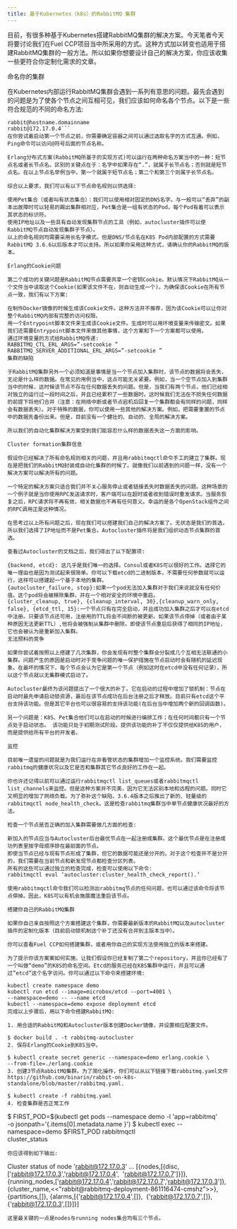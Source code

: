 ```yaml
---
title: 基于Kubernetes（k8s）的RabbitMQ 集群
---
```

目前，有很多种基于Kubernetes搭建RabbitMQ集群的解决方案。今天笔者今天将要讨论我们在Fuel CCP项目当中所采用的方式。这种方式加以转变也适用于搭建RabbitMQ集群的一般方法。所以如果你想要设计自己的解决方案，你应该收集一些更符合你定制化需求的文章。

命名你的集群

在Kubernetes内部运行RabbitMQ集群会遇到一系列有意思的问题。最先会遇到的问题是为了使各个节点之间互相可见，我们应该如何命名各个节点。以下是一些符合规范的不同的命名方法:

```rabbit@hostname
rabbit@hostname.domainname
rabbit@172.17.0.4```
在你尝试着启动第一个节点之前，你需要确定容器之间可以通过选取名字的方式互通。例如，Ping命令可以访问@符号后面的节点名称。

Erlang分布式方案(RabbitMQ所基于的实现方式)可以运行在两种命名方案当中的一种：短节点名或者长节点名。区别的关键点在于：名字中如果存在“.”，就属于长节点名；否则就是短节点名。在以上节点名举例当中，第一个就属于短节点名；第二个和第三个则属于长节点名。

综合以上要求，我们可以有以下节点命名规则以供选择:

使用Pet集合（或者叫有状态集合）：我们可以使用相对固定的DNS名字。与一般可以“丢弃”的副本出故障时可以轻易的踢出集群相对应，Pet集合是一组有状态的Pod，每个Pod有着可以表示其状态的标识符。
使用IP地址以及一些具有自动发现集群节点的工具（例如，autocluster插件可以使RabbitMQ节点自动发现集群子节点）。
以上的命名规则均需要采用长名字模式。但是DNS/节点名在K8S Pod内部配置的方式需要RabbitMQ 3.6.6以后版本才可以支持。所以如果你采用这种方式，请确认你的RabbitMQ的版本。

Erlang的Cookie问题

第二个成功的关键问题是RabbitMQ节点需要共享一个密钥Cookie。默认情况下RabbitMQ从一个文件当中读取这个Cookie(如果该文件不在，则自动生成一个)。为确保该Cookie在所有节点一致，我们有以下方案:

在制作Docker镜像的时候生成该Cookie文件。这种方法并不推荐，因为该Cookie可以让你对整个RabbitMQ内部有完整的访问权限。
用一个Entrypoint脚本文件来生成该Cookie文件。生成时可以用环境变量来传输密文。如果我们还需要Entrypoint脚本文件来做其他事情，这个方案和下一个方案都可以使用。
通过环境变量的方式给RabbitMQ传递:
RABBITMQ_CTL_ERL_ARGS=”-setcookie ”
RABBITMQ_SERVER_ADDITIONAL_ERL_ARGS=”-setcookie ”
集群的缺陷

于RabbitMQ集群另外一个必须知道是事情是当一个节点加入集群时，该节点的数据将会丢失，无论是什么样的数据。在常见的用例当中，这点可能无关紧要。例如，当一个空节点加入到集群当中的时候，这时候该节点不存在任何数据丢失的问题。但是，当我们有两个节点，他们已经相对独立的运行过一段时间之后，并且已经累积了一些数据时。这时候我们无法在不损失任何数据的前提下将他们合并（注意：在网络中断或者节点宕机后回复一个集群都会有同样的问题，同样会有数据丢失）。对于特殊的数据，你可以使用一些其他的解决方案。例如，把需要重置的节点中的数据先备份出来。但是，目前没有一个健壮的、自动的、全局的解决方案。

所以我们的自动化集群解决方案受到我们能容忍什么样的数据丢失这一方面的影响。

Cluster formation集群信息

假设你已经解决了所有命名规则相关的问题，并且用rabbitmqctl命令手工的建立了集群。现在是把我们的RabbitMQ封装成自动化集群的时候了。就像我们以前遇到的问题一样，没有一个解决方案可以解决所有的问题。

一个特定的解决方案只适合我们并不关心服务停止或者链接丢失时数据丢失的问题。这种场景的一个例子就是当你使用RPC发送请求时，客户端可以在超时或者收到错误时重发请求。当服务恢复之后，RPC请求将不再有效，相关数据也不再有任何意义。幸运的是各个OpenStack组件之间的RPC调用正是这种情况。

在思考过以上所有问题之后，现在我们可以搭建我们自己的解决方案了。无状态是我们的首选，所以我们选择了IP地址而不是Pet集合。Autocluster插件将是我们组织动态节点集群的首选。

查看过Autocluster的文档之后，我们得出了以下配置项:

{backend, etcd}: 这几乎是我们唯一的选择。Consul或者K8S可以很好的工作。选择它的唯一理由也是因为测试起来很简单。你可以下载etcd的二进制版本，不需要任何参数就可以运行，这样可以搭建起一个基于本地的集群。
{autocluster_failure, stop}:如果一个pod无法加入集群对于我们来说就没有任何价值。这个pod将会被移除集群，并在一个相对安全的环境中重启。
{cluster_cleanup, true}, {cleanup_interval, 30},{cleanup_warn_only, false}, {etcd_ttl, 15}:一个节点只有在完全启动，并且成功加入集群之后才可以在etcd中注册。只要该节点还可用，注册用的TTL将会不间断的被更新。如果该节点停掉（或者由于某种原因无法更新TTL）,他将会被强制从集群中删除。即使该节点重启后获得了相同的IP地址，它也会被认为是重新加入集群。
无法预料的竞争

如果你尝试着按照以上搭建了几次集群，你会发现有时整个集群会分裂成几个互相无法联通的小集群。问题产生的原因是启动时对于竞争问题的唯一保护措施在节点启动时会有随机的延迟现象。在最坏的情况下，每个节点会认为它是第一个节点（例如这时在etcd中没有任何记录），所以这个节点就以无集群模式启动了。

Autocluster最终为该问题提出了一个很大的补丁。它在启动的过程中增加了锁机制：节点在启动时最先申请启动锁资源，最后在该节点成功在后台注册之后才释放。目前只有etcd这个平台支持该功能。但是其它平台也可以很容易的支持该功能(在后台当中增加两个新的回调函数)。

另一个问题是：K8S、Pet集合他们可以在启动的时候进行编排工作；在任何时间都只有一个节点处于启动状态。 该功能只处于初期测试阶段。提供该功能的补丁不仅仅提供给K8S的用户，而是提供给所有平台的开发者。

监控

目前唯一遗留的问题就是为我们运行在非看管状态的集群增加一个监控系统。我们需要监控rabbitmq的健康状况以及它是否和集群其它节点良好的工作在一起。

你也许还记得以前可以通过运行rabbitmqctl list_queues或者rabbitmqctl list_channels来监控。但是这种方案并不完美，因为它无法区别本地和远程的问题。同时它又明显的增加了网络负载。为了弥补这个缺陷，3.6.4版本之后推出了新的、轻量级的rabbitmqctl node_health_check。这是检查rabbitmq集群当中单节点健康状况最好的方法。

检查一个节点是否正确的加入集群需要做几方面的检查:

新加入的节点应当与Autocluster后台最优节点在一起注册成集群。这个最优节点是在注册成功列表里按字母顺序排在最前面的节点。
即使当节点已经与现有节点形成了集群，但它的数据可能还是分开的。对于这个检查并不是分开的，我们需要在当前节点和新发现节点都检查分区列表。
所有的这些可以通过独立的检查完成，检查可以使用以下命令:
rabbitmqctl eval ‘autocluster:cluster_health_check_report().’

使用rabbitmqctl命令我们可以检测出rabbitmq节点的任何问题，也可以通过该命令将该节点停掉。因此，K8S可以有机会施展魔法重启该节点。

搭建你自己的RabbitMQ集群

如果你自己亲自按照这个方案搭建这个集群，你需要最新版本的RabbitMQ以及autocluster插件的定制化版本（目前启动锁机制这个补丁还没有合并到主版本当中）。

你可以查看Fuel CCP如何搭建集群，或者用你自己的实现方法使用独立的版本来搭建。

为了提示你该方案案如何实施，让我们假设你已经复制了第二个repository，并且你已经有了一个叫做“demo”的K8S的命名空间。Etcd的服务已经在K8S集群中运行，并且可以通过”etcd”这个名字访问。你可以通过以下命令来搭建环境:

kubectl create namespace demo
kubectl run etcd --image=microbox/etcd --port=4001 \
--namespace=demo -- --name etcd
kubectl --namespace=demo expose deployment etcd
完成以上步骤后，用以下命令搭建RabbitMQ:

1. 用合适的RabbitMQ和Autocluster版本创建Docker镜像，并设置相应配置文件。

$ docker build . -t rabbitmq-autocluster
2. 保存Erlang的Cookie到K8S当中。

$ kubectl create secret generic --namespace=demo erlang.cookie \
--from-file=./erlang.cookie
3. 创建3节点RabbitMQ集群。为了简化操作，你们可以从以下链接下载rabbitmq.yaml文件https://github.com/binarin/rabbit-on-k8s-standalone/blob/master/rabbitmq.yaml.

$ kubectl create -f rabbitmq.yaml
4. 检查集群是否正常工作
```
$ FIRST_POD=$(kubectl get pods --namespace demo -l 'app=rabbitmq' \
-o jsonpath='{.items[0].metadata.name }')
$ kubectl exec --namespace=demo $FIRST_POD rabbitmqctl \
cluster_status
```
你应该得到如下输出:
```
Cluster status of node 'rabbit@172.17.0.3' ...
[{nodes,[{disc,['rabbit@172.17.0.3','rabbit@172.17.0.4',
​                'rabbit@172.17.0.7']}]},
 {running_nodes,['rabbit@172.17.0.4','rabbit@172.17.0.7','rabbit@172.17.0.3']},
 {cluster_name,<<"rabbit@rabbitmq-deployment-861116474-cmshz">>},
 {partitions,[]},
 {alarms,[{'rabbit@172.17.0.4',[]},
​          {'rabbit@172.17.0.7',[]},
​          {'rabbit@172.17.0.3',[]}]}]

```
这里最关键的一点是nodes与running nodes集合均有三个节点。

```
